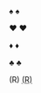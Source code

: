 ♠
<span class="♠">♠</span>

♥
<span class="♥">♥</span>

♦
<span class="♦">♦</span>

♣
<span class="♣">♣</span>

(R)
<abbr title="relay">(R)</abbr>